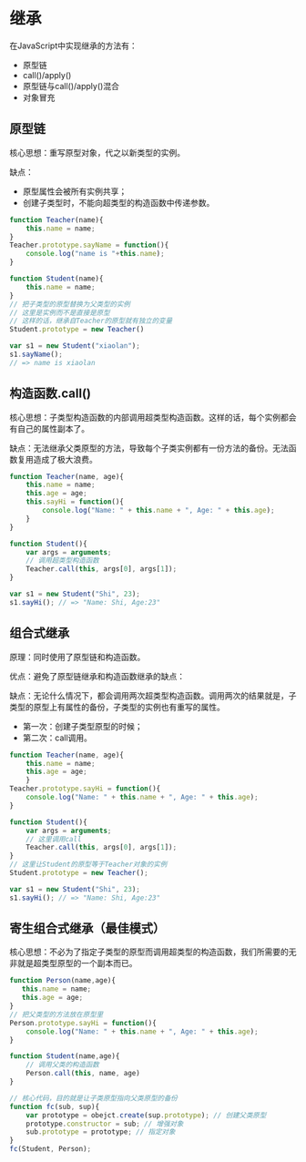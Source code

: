 # 继承

在JavaScript中实现继承的方法有：

- 原型链
- call()/apply()
- 原型链与call()/apply()混合
- 对象冒充
## 原型链

核心思想：重写原型对象，代之以新类型的实例。

缺点：
- 原型属性会被所有实例共享；
- 创建子类型时，不能向超类型的构造函数中传递参数。
```js
function Teacher(name){
    this.name = name;
}
Teacher.prototype.sayName = function(){
    console.log("name is "+this.name);
}

function Student(name){
    this.name = name;
}
// 把子类型的原型替换为父类型的实例
// 这里是实例而不是直接是原型
// 这样的话，继承自Teacher的原型就有独立的变量
Student.prototype = new Teacher()

var s1 = new Student("xiaolan");
s1.sayName();
// => name is xiaolan
```
## 构造函数.call()

核心思想：子类型构造函数的内部调用超类型构造函数。这样的话，每个实例都会有自己的属性副本了。

缺点：无法继承父类原型的方法，导致每个子类实例都有一份方法的备份。无法函数复用造成了极大浪费。
```js
function Teacher(name, age){
    this.name = name;
    this.age = age;
    this.sayHi = function(){
        console.log("Name: " + this.name + ", Age: " + this.age);
    }
}

function Student(){
    var args = arguments;
    // 调用超类型构造函数
    Teacher.call(this, args[0], args[1]);
}

var s1 = new Student("Shi", 23);
s1.sayHi(); // => "Name: Shi, Age:23" 
```
## 组合式继承

原理：同时使用了原型链和构造函数。

优点：避免了原型链继承和构造函数继承的缺点：

缺点：无论什么情况下，都会调用两次超类型构造函数。调用两次的结果就是，子类型的原型上有属性的备份，子类型的实例也有重写的属性。

- 第一次：创建子类型原型的时候；
- 第二次：call调用。
```js
function Teacher(name, age){
    this.name = name;
    this.age = age;
    }
Teacher.prototype.sayHi = function(){
    console.log("Name: " + this.name + ", Age: " + this.age);
}

function Student(){
    var args = arguments;
    // 这里调用call
    Teacher.call(this, args[0], args[1]);
}
// 这里让Student的原型等于Teacher对象的实例
Student.prototype = new Teacher();

var s1 = new Student("Shi", 23);
s1.sayHi(); // => "Name: Shi, Age:23" 
```
## 寄生组合式继承（最佳模式）

核心思想：不必为了指定子类型的原型而调用超类型的构造函数，我们所需要的无非就是超类型原型的一个副本而已。
```js
function Person(name,age){
   this.name = name;
   this.age = age;
}
// 把父类型的方法放在原型里
Person.prototype.sayHi = function(){
    console.log("Name: " + this.name + ", Age: " + this.age);
}

function Student(name,age){
    // 调用父类的构造函数 
    Person.call(this, name, age)
}

// 核心代码，目的就是让子类原型指向父类原型的备份
function fc(sub, sup){
    var prototype = obejct.create(sup.prototype); // 创建父类原型
    prototype.constructor = sub; // 增强对象
    sub.prototype = prototype; // 指定对象
}
fc(Student, Person);
```


